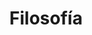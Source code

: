 ---
templateKey: clinic-page
language: es
title: Filosofía
redirects: /en/the-clinic/philosophy/
published: true

hero:
  display: true
  type: default
  image: /img/hero-philosophy.jpg
  parallax: true
  title: >
    <span style="color:white">Filosofía</span>
  indicator: true
  halfSize: false
customBlocks:
  display: true
  heading: true
  procedures: true
  blocks:
    - >
      <div>
        <p></P>
        <p></P>
      </div>
bgText:
  img: /img/parallax-financing.jpg
  display: false
  title: >
    <h1>Recaudos y Documentos a Consignar</h1>
  body: >
    ''
  footer: 
    display: true
    head: >
      <h4>;</h4>
    body: >
      <h3>¿Alguna Duda?</h3>
    link: /contacto

heading:
  display: true
  classname:  section-reasons
  title: Nuestra Base para el Trabajo y Éxito Profesional
  content: >
    <p class="dv-subtitle text-center">En DENTAL VIP entendemos el futuro como un gran reto para todos
    y lo afrontamos con una actitud altamente positiva hacia las personas y el país. 
    Consideramos nuestra situación actual y sus matices como una gran oportunidad y lección de vida.</p>
checkout:
  display: false
  title: ''
  options:
    - img: /img/icon-bank-transfer.png
      title: ''
      subTitle: ''

  checkout:
    - img: /img/icon-paypal.png
      to: /
      text: ''
  banner:
      aside: >
          ''
      img: /img/icon-travel.png
gallery: 
  display: false
  isMasonry: false
reasons:
  display: false
  reasons:  
  - type: 1
    img: /img/icon-number-01.jpg  
    nameimg: ''
    title: ''
    paragraph:
      ''
lightbox:
  display: false
  placeholder: ''
  type: ''
  images: 
    - image: /img/procedures-implants.png
sections:
  display: true
  sections:  
  - type: 1
    titleimage: /img/icon-clinic-chair.jpg
    contentimage: /img/sections-facilities.jpg 
    titlecontent: En la clínica...
    content: >
      <p class="light-font">
        La clínica DENTAL VIP ha sido concebida y diseñada para que el
        paciente se sienta inmerso en un ambiente acogedor y disfrute de&nbsp;
        <strong>
          un clima relajado, tranquilo y de máximo confort,
        </strong>
        desde el mismo momento en que es recibido y a lo largo de toda su
        visita.&nbsp;
        <strong>
          Contamos con unas modernas y cómodas instalaciones, la mejor
          tecnología de vanguardia, los equipos más avanzados y un reconocido
          grupo de Odontólogos Especialistas de alto nivel.&nbsp;
        </strong>
          Esto nos permite ofrecer un nuevo concepto en Odontología:
        <em>&nbsp;moderna, integral y especializada</em>.
      </p>
      <p class="light-font">
        Una privilegiada ubicación con fácil acceso, la disponibilidad de
        estacionamiento estructural en el propio inmueble y la presencia
        permanente de un numeroso personal de seguridad privada conforman
        también parte esencial de nuestra concepción de servicio, de nuestra
        intención por hacer de su experiencia global algo positivo y de
        nuestro gran empeño por&nbsp;
        <strong>
          lograr que su calendario de visitas sea lo más cómodo, expedito y
          seguro posible.
        </strong>
      </p>
  - type: 2
    titleimage: /img/icon-teeth-implants.jpg
    contentimage: /img/sections-treatment.jpg
    titlecontent: En el tratamiento...
    content: >
      <p class="light-font">
        Como nuestra principal preocupación es su salud, en DENTAL VIP&nbsp;
        <stro ng>
          trabajamos con los materiales e instrumentos de mayor calidad.&nbsp;
        </strong>
        Garantizamos ética en los servicios y óptimos resultados en la
        resolución de casos clínicos de alta complejidad. Para ello, nos
        valemos de&nbsp;
        <strong>
          competencia profesional, compromiso, flexibilidad y capacidad de
          innovación.
        </strong>
        Además, somos un equipo multidisciplinario que se mantiene en
        constante evolución, entrenándonos día a día en las nuevas técnicas y
        procedimientos que nos permitan mejorar aún más los resultados
        estéticos y funcionales de todos nuestros tratamientos.
      </p>
      <p class="light-font">
        En nuestro quehacer siempre nos aseguramos de proporcionar&nbsp;
        <strong>
          un servicio Médico-Odontológico completamente personalizado y
          ajustado a sus necesidades.&nbsp;
        </strong>
        Nuestro coordinador clínico hará que los Especialistas trabajen en
        equipo, poniendo a su disposición&nbsp;
        <strong>
          experiencia, conocimiento científico y los más recientes avances en
          el campo de la salud oral.
        </strong>
      </p>
  - type: 1
    titleimage: /img/icon-handshake.jpg
    contentimage: /img/sections-humanity.jpg
    titlecontent: En lo humano...
    content: >
      <p class="light-font">
        Nos hemos fijado como norte lograr que los pacientes reciban la mejor
        atención, por ello ofrecemos siempre&nbsp;
        <strong>
          un trato personal, amable, sincero y muy profesional por parte de
          todo el equipo humano que labora en la institución.
        </strong>
        Transparencia, honestidad, tolerancia y equidad en la colaboración
        constituyen nuestra base para el éxito, la armonía y la satisfacción
        en el trabajo. Aunque los resultados del tratamiento sean siempre su
        principal motivación, intentaremos ir más allá para superar
        expectativas, lograr su entera aprobación y&nbsp;
        <strong>
          consolidarnos como centro de referencia para amigos y familiares
          cercanos.
        </strong>
      </p>

      <p class="light-font">
        Nuestra filosofía bien se refleja en nuestro gran esfuerzo por&nbsp;
        <strong>
          conseguir una buena comunicación entre el Odontólogo y el
          Paciente.&nbsp;
        </strong>
        Para nosotros es fundamental que Usted logre comprender y razonar cuál
        es su problema dental, cuáles fueron sus causas y cuáles son sus
        consecuencias y alternativas terapéuticas, para que juntos logremos
        darle solución y podamos además prevenir su recurrencia. Claro debe
        quedar que&nbsp;
        <strong>
          la prevención es la piedra angular de toda estrategia en salud.
        </strong>
      </p>
  - type: 2
    titleimage: /img/icon-money.jpg
    contentimage: /img/sections-economics.jpg
    titlecontent: En lo económico...
    content:
      <p class="light-font">
        Muchos pacientes acuden a un seguro dental, a una franquicia o a una
        clínica popular por el precio que ofrecen, pero generalmente la
        atención es muy básica, masiva, poco especializada y ofrecida por
        odontólogos itinerantes que apenas se inician en la profesión.&nbsp;
        <strong>
          Cuando de atención privada se trate, desconfíe siempre de las
          consultas gratis, ofertas 2x1 y honorarios excesivamente bajos, ya
          que suelen encubrir un gran deterioro de la calidad asistencial
        </strong>
        que puede poner en riesgo su salud y hacerle presa fácil de la mala
        praxis profesional. Trabajar muy rápido, atender muchos pacientes,
        delegar funciones y escatimar al máximo en formación académica,
        infraestructura, tecnología, bioseguridad y gastos de material clínico
        es filosofía común en aquellos que ofertan odontología barata.
      </p>
      <p class="light-font">
        DENTAL VIP ofrece&nbsp;
        <strong>
          dedicación, personalización, excelencia y exclusividad,
        </strong>
        combinando lo mejor de la Odontología Integral Especializada con la
        tecnología más actual y relevante, todo ello
        <strong>
          a precios justos y verdaderamente favorables,
        </strong>
        con seguridad por debajo de los de nuestra competencia directa.
      </p>
    
lightQuote:
  color: '#fff'
  display: true
  img:
    ld: /img/quotes-phillosophy.jpg
    pt: /img/quotes-phillosophy-portrait.jpg
  content: EL RESPETO A LA VIDA Y A LA INTEGRIDAD DE LA PERSONA HUMANA, EL FOMENTO Y LA PRESERVACIÓN DE LA SALUD, COMO COMPONENTE DEL DESARROLLO Y BIENESTAR SOCIAL Y SU PROYECCIÓN EFECTIVA A LA COMUNIDAD, CONSTITUYEN EN TODAS LAS CIRCUNSTANCIAS EL DEBER PRIMORDIAL DEL ODONTÓLOGO. "

social:
  display: true
  imgparallax: /img/parallax-follow-us.jpg
  title: Síganos
  subtitle: En nuestro blog y redes sociales
  additionalText: Noticias, Artículos, Consejos de Actualidad y Mucho Más...
  icons:
    - icon:
        img: false
        class: icon-blog
      alt: blog
      nameicon: Blog
      link:
        href: /en/blog/
        target: _blank
        rel: noopener noreferrer
    - icon:
        img: false
        class: icon-instagram
      alt: instagram
      nameicon: Instagram
      link:
        href: https://www.instagram.com/dental_vip/
        target: _blank
        rel: noopener noreferrer
    - icon:
        img: false
        class: icon-facebook
      alt: facebook
      nameicon: Facebook
      link:
        href: https://www.facebook.com/dentalvip/
        target: _blank
        rel: noopener noreferrer
banner:
  display: false
  img: /img/banner-financing.png
  paragraphs:
    - paragraph1:
        ''
      paragraph2:
        ''
    
elements:
  - link: #
    bg: /img/procedures-implants.png
    title: ''
    placeholder: ''
    body: >
      ''
    action: false


procedures:
  display: true
  title: ¡Una Especialidad para cada Tratamiento!
  procedures:
    - title: Implantes
      to: /la-clinica/implantes-dentales/
      img: /img/procedures-implants.png
    - title: Ortodoncia
      to: /especialidades/ortodoncia/
      img: /img/procedures-orthodontics.png
    - title: Estética dental
      to:  /especialidades/estetica-dental/
      img: /img/procedures-aesthetic-dentistry.png
---